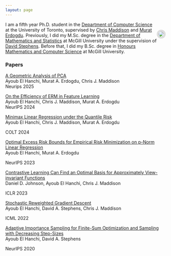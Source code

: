 ```yaml
---
layout: page
---
```

<img style="float: right;
    margin-top: 25px;
    margin-bottom: 35px;
    max-width: 30%;
    border: 6px solid #ddd;
    border-radius: 50%;
    box-sizing: border-box;"
    src="files/picture_3.png">

I am a fifth year Ph.D. student in the [Department of Computer Science](https://web.cs.toronto.edu/) at the University of Toronto, supervised by [Chris Maddison](https://www.cs.toronto.edu/~cmaddis/) and [Murat Erdogdu](https://www.cs.toronto.edu/~erdogdu/). Previously, I did my M.Sc. degree in the [Department of Mathematics and Statistics](https://www.mcgill.ca/mathstat/) at McGill University under the supervision of [David Stephens](https://www.math.mcgill.ca/dstephens/). Before that, I did my B.Sc. degree in
[Honours Mathematics and Computer Science](https://www.mcgill.ca/mathstat/undergraduate/programs/b-sc/joint-honours-mathematics-and-computer-science-b-sc) at McGill University.


<!---[Resume](files/resume.pdf) / [Google Scholar](https://scholar.google.com/citations?user=5ZzcGmgAAAAJ&hl=en&oi=ao)-->


### Papers ###

[A Geometric Analysis of PCA](files/paper_7.pdf)  
Ayoub El Hanchi, Murat A. Erdogdu, Chris J. Maddison  
Neurips 2025  

[On the Efficiency of ERM in Feature Learning](files/paper_6.pdf)  
Ayoub El Hanchi, Chris J. Maddison, Murat A. Erdogdu  
NeurIPS 2024  

[Minimax Linear Regression under the Quantile Risk](files/paper_5.pdf)  
Ayoub El Hanchi, Chris J. Maddison, Murat A. Erdogdu  
<!---*Conference on Learning Theory, 2024.*  -->
COLT 2024  
<!---[paper](files/paper_5.pdf)-->

[Optimal Excess Risk Bounds for Empirical Risk Minimization on p-Norm Linear Regression](files/paper_4.pdf)  
Ayoub El Hanchi, Murat A. Erdogdu  
<!---*Conference on Neural Information Processing Systems, 2023.*  -->
NeurIPS 2023  

[Contrastive Learning Can Find an Optimal Basis for Approximately View-invariant Functions](files/paper_3.pdf)  
Daniel D. Johnson, Ayoub El Hanchi, Chris J. Maddison  
<!---*International Conference on Learning Representations, 2023.*  -->
ICLR 2023  

[Stochastic Reweighted Gradient Descent](files/paper_2.pdf)  
Ayoub El Hanchi, David A. Stephens, Chris J. Maddison  
<!---*International Conference on Machine Learning, 2022.*  -->
ICML 2022  

[Adaptive Importance Sampling for Finite-Sum Optimization and Sampling with Decreasing Step-Sizes](files/paper_1.pdf)  
Ayoub El Hanchi, David A. Stephens  
<!---*Conference on Neural Information Processing Systems, 2020.*  -->
NeurIPS 2020  

<!---
### Notes ###



**A Lyapunov Analysis of Loopless SARAH.**  
Ayoub El Hanchi  
[paper](files/paper_2.pdf)

### Thesis ###
**Large Scale Optimization and Sampling for Machine Learning and Statistics.**  
M.Sc. in Mathematics and Statistics, McGill University, May 2021.  
[thesis](files/thesis_1.pdf)
-->

<!---
### Software ###
**TorchVr (in progress)**  
A PyTorch library providing PyTorch modules and samplers that produce efficient gradient estimators to accelerate training of large scale models.  
All samplers are written in C++ using an efficient tree implementation for increased performance.
The C++ code is then exposed to python
using [pybind11](https://github.com/pybind/pybind11).  
<a href="files/code_1.zip">source

### Old Reports  ###
+ *Langevin Diffusion as Gradient Flow in Wasserstein Space.*  
<a href="files/report_4.pdf">report</a>
+ *Scaling up MCMC for Bayesian inference using adaptive data subsampling.*  
<a href="files/report_3.pdf">report</a> \|
<a href="files/presentation_4.pdf">slides</a>
+ *Statistical learning under a non-iid data generating process.*  
<a href="files/report_2.pdf">report</a>
-->
